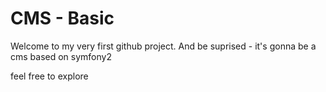 CMS - Basic
===========

Welcome to my very first github project. And be suprised - it's gonna be a cms based on symfony2

feel free to explore
